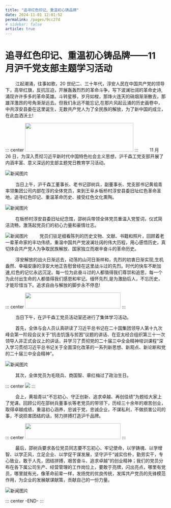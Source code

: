 ```yaml
---
title: "追寻红色印记、重温初心铸品牌"
date: 2024-11-01 12:01:52
permalink: /pages/9cc27d
# sidebar: false
article: true
---
```


# 追寻红色印记、重温初心铸品牌——11 月沪千党支部主题学习活动

&nbsp;&nbsp;&nbsp;&nbsp;&nbsp;&nbsp;&nbsp;&nbsp;江起潮涌，往事如歌，20 世纪二、三十年代，淳安人民在中国共产党的领导下，高举红旗，反抗压迫，开展轰轰烈烈的革命斗争，写下波澜壮阔的革命史诗,涌现许许多多的革命英雄。斗转星移，岁月如梭，那烽火连天的硝烟渐渐散去，那雄浑激昂的号角渐渐远去。但我们永远不能忘记,在那片风起云涌的历史画卷中，中共淳安县委在这里诞生，无数共产党人为了全民族的解放，为了新中国的成立，在此血洒沃土!

::: center
<img src="/news/news001.png" style="width:340px;height:90px;" />
:::
&nbsp;&nbsp;&nbsp;&nbsp;&nbsp;&nbsp;&nbsp;&nbsp;11 月 26 日，为深入贯彻习近平新时代中国特色社会主义思想，沪千森工党支部开展了内涵丰富、意义深远的支部主题党日教育学习活动。
<br/>

![新闻图片](/news/news002.jpg)

&nbsp;&nbsp;&nbsp;&nbsp;&nbsp;&nbsp;&nbsp;&nbsp;当日上午，沪千森工董事长、老书记邵树兵，副董事长、党支部书记黄祖青率领集团公司内部在淳的全体党员，来到王阜乡板桥村淳安县委旧址红色革命圣地，追寻红色印记、重温革命历史、接受红色文化熏陶。
<br/>

![新闻图片](/news/news002.png)

&nbsp;&nbsp;&nbsp;&nbsp;&nbsp;&nbsp;&nbsp;&nbsp;在板桥村淳安县委旧址纪念馆，邵树兵带领全体党员重温入党誓词，仪式简洁流畅，激荡起党员们的初心力量和豪情壮志。
<br/>

![新闻图片](/news/news003.jpg)
&nbsp;&nbsp;&nbsp;&nbsp;&nbsp;&nbsp;&nbsp;&nbsp;党员们驻足细看陈列的历史文物、文献、书籍和照片，回顾着老一辈革命家的丰功伟绩，重温中国共产党波澜壮阔的伟大历程，用心感悟历史，真切体会共产党人为争取民族解放、国家独立而艰辛奋斗的革命历史。

&nbsp;&nbsp;&nbsp;&nbsp;&nbsp;&nbsp;&nbsp;&nbsp;淳安解放的战火日渐远去，动荡的山河日渐祥和，先烈的初衷日渐实现,生机盎然、幸福安康的淳安大地正告慰曾经在这里战斗过的先烈。时代的快车不断加速,红色的记忆永远沉淀。每一位为此奋斗过的人都值得我们尊崇和追思，每一个为此付出生命的人都值得我们感恩和牢记。缅怀先烈,是为激励后人，不忘历史，才能珍惜当下。追求自由与解放的脚步永不停息!

::: center
<img src="/news/news003.png" style="width:300px;height:50px;" />
:::

&nbsp;&nbsp;&nbsp;&nbsp;&nbsp;&nbsp;&nbsp;&nbsp;当日下午，在沪千森工党员活动室还进行了集体学习活动。

&nbsp;&nbsp;&nbsp;&nbsp;&nbsp;&nbsp;&nbsp;&nbsp;首先，全体与会人员认真研读了习近平总书记在二十国集团领导人第十九次峰会第一阶段会议关于“抗击饥饿与贫困”议题的讲话、在亚太经合组织第三十一次领导人非正式会议上的讲话，并学习了贯彻党的二十届三中全会精神培训课程“深入学习贯彻习近平总书记关于全面深化改革的一系列新思想、新观点、新论断和党的二十届三中全会精神”。

![新闻图片](/news/news004.jpg)

&nbsp;&nbsp;&nbsp;&nbsp;&nbsp;&nbsp;&nbsp;&nbsp;其次，全体党员为毛晓兵、商国智、章红梅过了政治生日。

::: center
<img src="/news/news005.jpg" />
:::

&nbsp;&nbsp;&nbsp;&nbsp;&nbsp;&nbsp;&nbsp;&nbsp;会上，黄祖青以“不忘初心、守正创新、追求卓越、再创佳绩”为题给大家上了党课。回顾公司在邵树兵董事长等老党员的带领下，历经三十余年的艰苦创业，取得卓越成绩，重温初心涵养，忠诚于党，忠诚企业，不谋私利，不做损害公司的事，不说损害团结的话，努力拼搏打造沪千品牌。

::: center
<img src="/news/news004.png" style="width:300px;height:50px;" />
:::

&nbsp;&nbsp;&nbsp;&nbsp;&nbsp;&nbsp;&nbsp;&nbsp;最后，邵树兵要求各位党员同志要不忘初心、牢记使命，以学铸魂、以学增智、以学正风，立足企业、以学促干谋发展，坚守沪千“诚实俭朴，勤劳实干，专心致业，敢于人先，团结拼搏，艰苦奋斗、追求卓越”的创业精神；我们的党员分布在各下属公司生产、经营管理的工作岗位上，要敢于亮牌，闪出亮点，哪里有党员，哪里就有光，像革命前辈一样，发扬党的优良传统，发挥共产党员的先锋模范作用，为企业的发展献谋献策，贡献自己的一份力量。

![新闻图片](/news/news006.jpg)

::: center
-END-
:::
